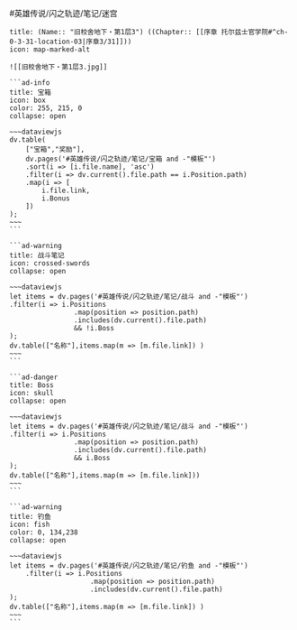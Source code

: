 #英雄传说/闪之轨迹/笔记/迷宫 
````ad-quote
title: (Name:: "旧校舍地下・第1层3") ((Chapter:: [[序章 托尔兹士官学院#^ch-0-3-31-location-03|序章3/31]]))
icon: map-marked-alt

![[旧校舍地下・第1层3.jpg]]

```ad-info
title: 宝箱
icon: box
color: 255, 215, 0
collapse: open

~~~dataviewjs
dv.table(
	["宝箱","奖励"],
	dv.pages('#英雄传说/闪之轨迹/笔记/宝箱 and -"模板"')
	.sort(i => [i.file.name], 'asc')
	.filter(i => dv.current().file.path == i.Position.path)
	.map(i => [
		i.file.link,
		i.Bonus
	])
);
~~~
```

```ad-warning
title: 战斗笔记
icon: crossed-swords
collapse: open

~~~dataviewjs
let items = dv.pages('#英雄传说/闪之轨迹/笔记/战斗 and -"模板"')
.filter(i => i.Positions
				.map(position => position.path)
				.includes(dv.current().file.path) 
				&& !i.Boss
);
dv.table(["名称"],items.map(m => [m.file.link]) )
~~~
```

```ad-danger
title: Boss
icon: skull
collapse: open

~~~dataviewjs
let items = dv.pages('#英雄传说/闪之轨迹/笔记/战斗 and -"模板"')
.filter(i => i.Positions
				.map(position => position.path)
				.includes(dv.current().file.path) 
				&& i.Boss
);
dv.table(["名称"],items.map(m => [m.file.link]))
~~~
```

```ad-warning
title: 钓鱼
icon: fish
color: 0, 134,238
collapse: open

~~~dataviewjs
let items = dv.pages('#英雄传说/闪之轨迹/笔记/钓鱼 and -"模板"')
	.filter(i => i.Positions
					.map(position => position.path)
					.includes(dv.current().file.path)
);
dv.table(["名称"],items.map(m => [m.file.link]) )
~~~
```
````

